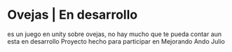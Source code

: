 # Ovejas | En desarrollo
es un juego en unity sobre ovejas, no hay mucho que te pueda contar aun esta en desarrollo
Proyecto hecho para participar en Mejorando Ando Julio
